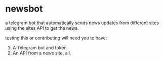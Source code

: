 # newsbot
a telegram bot that automatically sends news updates from different sites using the sites API to get the news.

testing this or contributing will need you to have;
1. A Telegram bot and token
2. An API from a news site, all.
